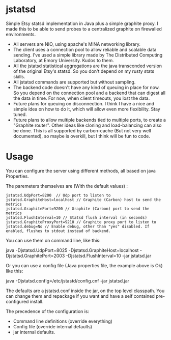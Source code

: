 jstatsd
=======

Simple Etsy statsd implementation in Java plus a simple graphite proxy.
I made this to be able to send probes to a centralized graphite on firewalled environments.

 * All servers are NIO, using apache's MINA networking library. 
 * The client uses a connection pool to allow reliable and scalable data sending. I've used a simple library made by The Distributed Computing Laboratory, at Emory University. Kudos to them.
 * All the jstatsd statistical aggregations are the java transconded version of the original Etsy's statsd. So you don't depend on my rusty stats skills.
 * All jstatsd commands are supported but without sampling.
 * The backend code doesn't have any kind of queuing in place for now. So you depend on the connection pool and a backend that can digest all the data in time. For now, when client timeouts, you lost the data.
 * Future plans for queuing on disconnection. I think I have a nice and simple idea on how to do it, which will allow even more flexibility. Stay tuned.
 * Future plans to allow multiple backends tied to multiple ports, to create a "Graphite router". Other ideas like cloning and load-balancing can also be done. This is all supported by carbon-cache (But not very well documented), so maybe is overkill, but I think will be fun to code.

Usage
=====

You can configure the server using different methods, all based on java Properties.

The paremeters themselves are (With the default values) :

    jstatsd.UdpPort=8200  // Udp port to listen to
    jstatsd.GraphiteHost=localhost // Graphite (Carbon) host to send the metrics
    jstatsd.GraphitePort=9200 // Graphite (Carbon) port to send the metrics
    jstatsd.FlushInterval=10 // Statsd flush interval (in seconds)
    jstatsd.GraphiteProxyPort=9210 // Graphite proxy port to listen to
    jstatsd.debug=No // Enable debug, other than "yes" disabled. If enabled, flushes to stdout instead of backend.

You can use them on command line, like this:

java -Djstatsd.UdpPort=8025 -Djstatsd.GraphiteHost=localhost -Djstatsd.GraphitePort=2003 -Djstatsd.FlushInterval=10 -jar jstatsd.jar

Or you can use a config file (Java properties file, the example above is Ok) like this:

java -Djstatsd.config=/etc/jstastd/config.cnf -jar jstatsd.jar

The defaults are a jstatsd.conf inside the jar, on the top level classpath. You can change them and repackage if you want and have a self contained pre-configured install.

The precedence of the configuration is:
 
  * Command line definitions (override everything)
  * Config file (override internal defaults)
  * jar internal defaults.

